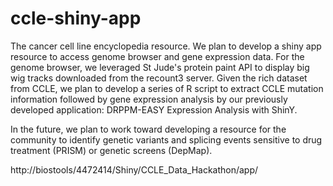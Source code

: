 # ccle-shiny-app

The cancer cell line encyclopedia resource. We plan to develop a shiny app resource to access genome browser and gene expression data.
For the genome browser, we leveraged St Jude's protein paint API to display big wig tracks downloaded from the recount3 server. 
Given the rich dataset from CCLE, we plan to develop a series of R script to extract CCLE mutation information followed by gene expression analysis by our previously developed application: DRPPM-EASY Expression Analysis with ShinY.

In the future, we plan to work toward developing a resource for the community to identify genetic variants and splicing events sensitive to drug treatment (PRISM) or genetic screens (DepMap). 

http://biostools/4472414/Shiny/CCLE_Data_Hackathon/app/
